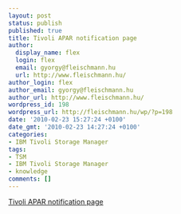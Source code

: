```yaml
---
layout: post
status: publish
published: true
title: Tivoli APAR notification page
author:
  display_name: flex
  login: flex
  email: gyorgy@fleischmann.hu
  url: http://www.fleischmann.hu/
author_login: flex
author_email: gyorgy@fleischmann.hu
author_url: http://www.fleischmann.hu/
wordpress_id: 198
wordpress_url: http://fleischmann.hu/wp/?p=198
date: '2010-02-23 15:27:24 +0100'
date_gmt: '2010-02-23 14:27:24 +0100'
categories:
- IBM Tivoli Storage Manager
tags:
- TSM
- IBM Tivoli Storage Manager
- knowledge
comments: []
---
```

<p><a href="http://www-01.ibm.com/support/docview.wss?uid=swg21177831&myns=swgtiv&mynp=OCSS22KN&mynp=OCSSATMW&mynp=OCSSXS8U&mynp=OCSSRJ5K&mynp=OCSS2JNN&mynp=OCSS2GNX&mynp=OCSSH53X&mynp=OCSSWRCJ&mynp=OCSSZJDU&mynp=OCSSTFXA&mynp=OCSSGSG7&mync=R#IBM%20Tivoli%20Storage%20Manager">Tivoli APAR notification page</a></p>
